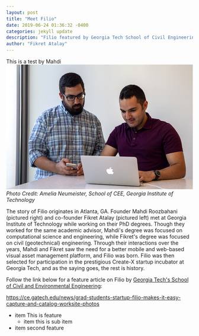 ```yaml
---
layout: post
title: "Meet Filio"
date: 2019-06-24 01:36:32 -0400
categories: jekyll update
description: "Filio featured by Georgia Tech School of Civil Engineering"
author: "Fikret Atalay"
---
```


This is a test by Mahdi 
![Filio](/assets/images/fikret-mahdi.jpg)
*Photo Credit: Amelia Neumeister, School of CEE, Georgia Institute of Technology*

The story of Filio originates in Atlanta, GA. Founder Mahdi Roozbahani (pictured right) and co-founder Fikret Atalay (pictured left) met at Georgia Institute of Technology while working on their PhD degrees. Though they worked for the same academic advisor, Mahdi's degree was focused on computational science and engineering, while Fikret's degree was focused on civil (geotechnical) engineering. Through their interactions over the years, Mahdi and Fikret saw the need for a better mobile and web-based visual asset management platform, and Filio was born. Filio was then  selected for participation in the prestigious Create-X startup incubator at Georgia Tech, and as the saying goes, the rest is history.

Follow the link below for a feature article on Filio by [Georgia Tech's School of Civil and Environmental Engineering](https://filio.io):

<https://ce.gatech.edu/news/grad-students-startup-filio-makes-it-easy-capture-and-catalog-worksite-photos>

* item This is feature
	* item this is sub item
* item second feature

